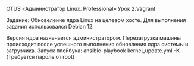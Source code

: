 OTUS «Администратор Linux. Professional»
Урок 2.Vagrant

Задание: 
Обновеление ядра Linux на целевом хосте. 
Для выполнения задания использовался Debian 12.

Версия ядра назначается администратором. Перезагрузка машины происходит после успешного выполнения обновления ядра системы и загрузчика.
Запуск плейбука:
  ansible-playbook kernel_update.yml -K (Требуется пароль от root)
